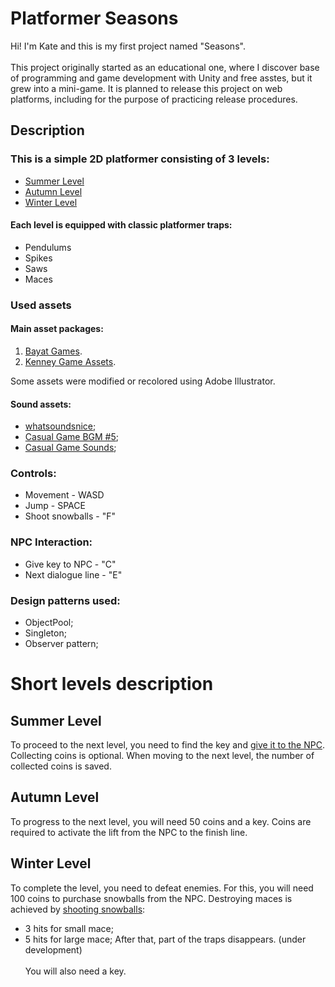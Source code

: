 # Platformer Seasons
Hi! I'm Kate and this is my first project named "Seasons". <br> <br>
This project originally started as an educational one, where I discover base of programming and game development with Unity and free asstes, but it grew into a mini-game. It is planned to release this project on web platforms, including for the purpose of practicing release procedures.

## Description
### This is a simple 2D platformer consisting of 3 levels:

* [Summer Level](#Summer-Level)
* [Autumn Level](#Autumn-Level)
* [Winter Level](#Winter-Level)

#### Each level is equipped with classic platformer traps:
* Pendulums
* Spikes
* Saws
* Maces
### Used assets
#### Main asset packages:

1. [Bayat Games](https://assetstore.unity.com/packages/2d/environments/free-platform-game-assets-85838).
2. [Kenney Game Assets](https://kenney.itch.io/kenney-game-assets).

Some assets were modified or recolored using Adobe Illustrator.

#### Sound assets:

* [whatsoundsnice](https://assetstore.unity.com/publishers/67969);
* [Casual Game BGM #5](https://assetstore.unity.com/packages/audio/music/casual-game-bgm-5-135943);
* [Casual Game Sounds](https://assetstore.unity.com/packages/audio/sound-fx/free-casual-game-sfx-pack-54116);

### Controls:

* Movement - WASD
* Jump - SPACE
* Shoot snowballs - "F"

### NPC Interaction:
* Give key to NPC - "C"
* Next dialogue line - "E"

### Design patterns used:

* ObjectPool;
* Singleton;
* Observer pattern;

# Short levels description

## Summer Level

To proceed to the next level, you need to find the key and [give it to the NPC](#NPC-Interaction).
Collecting coins is optional.
When moving to the next level, the number of collected coins is saved.

## Autumn Level

To progress to the next level, you will need 50 coins and a key.
Coins are required to activate the lift from the NPC to the finish line.

## Winter Level

To complete the level, you need to defeat enemies. For this, you will need 100 coins to purchase snowballs from the NPC. 
Destroying maces is achieved by [shooting snowballs](#Controls):
- 3 hits for small mace;
- 5 hits for large mace;
After that, part of the traps disappears. (under development) <br> <br>
You will also need a key. <br> <br>





